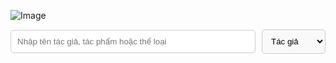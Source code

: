 <!-- Tìm kiếm Tác giả, Tác phẩm và Thể loại -->

![Image](./asset/frise_luce.png)


<div style="display: flex; align-items: center;">
    <input type="text" id="search-input" placeholder="Nhập tên tác giả, tác phẩm hoặc thể loại" style="flex: 1; padding: 10px; border: 1px solid #ccc; border-radius: 5px; margin-right: 10px;">
    <select id="search-type" style="padding: 10px; border: 1px solid #ccc; border-radius: 5px; background-color: #f9f9f9;">
        <option value="author">Tác giả</option>
        <option value="work">Tác phẩm</option>
        <option value="genre">Thể loại</option>
    </select>
</div>
<div id="search-results" style="margin-top: 20px;"></div>

<!-- Thêm phần chi tiết tài liệu -->
<!-- <div id="detail-section" style="margin-top: 20px; padding: 10px; border: 1px solid #ddd; border-radius: 5px; background-color: #f9f9f9; display: none;">
    <h2>Chi tiết tài liệu</h2>
</div> -->

<style>
    /* CSS để tạo khoảng cách giữa các kết quả tìm kiếm */
    #search-results div {
        margin-bottom: 20px; /* Khoảng cách giữa các kết quả */
        padding: 10px;
        border: 1px solid #ddd;
        border-radius: 5px;
        background-color: #f9f9f9;
        cursor: pointer;
    }
</style>

<script src="https://cdnjs.cloudflare.com/ajax/libs/lunr.js/2.3.9/lunr.min.js"></script>

<script>
    let idx;
    let documents;

    // Tải dữ liệu JSON
    fetch('Base_Luce.json')
        .then(response => response.json())
        .then(data => {
            documents = data;
            // Tạo chỉ mục tìm kiếm với Lunr
            createIndex();
        });

    function createIndex() {
        const selectedType = document.getElementById('search-type').value;

        idx = lunr(function () {
            this.ref('id');

            // Thêm trường vào chỉ mục dựa trên loại tìm kiếm
            if (selectedType === 'author') {
                this.field('prénom auteur');
                this.field('auteurMIN');
            } else if (selectedType === 'work') {
                this.field('titre');
            }
            // Thêm genre vào tất cả các loại tìm kiếm
            this.field('genre');

            // Thêm từng tài liệu vào index với ID duy nhất
            documents.forEach((doc, idx) => {
                this.add({ ...doc, id: idx });
            });
        });
    }

    // Cập nhật chỉ mục khi loại tìm kiếm thay đổi
    document.getElementById('search-type').addEventListener('change', createIndex);

    // Hàm xử lý tìm kiếm
    document.getElementById('search-input').addEventListener('input', function() {
        const query = this.value;
        let results = idx.search(query);

        const resultsDiv = document.getElementById('search-results');
        resultsDiv.innerHTML = '';

        if (results.length > 0) {
            results.forEach(result => {
                const doc = documents[result.ref];
                const resultItem = document.createElement('div');

                // Sử dụng sự kiện onclick để hiển thị chi tiết tài liệu
        resultItem.addEventListener('click', () => {
            window.location.href = `detailPage.html?id=${result.ref}`;
        });

                resultItem.innerHTML = `
                    <strong>Tác giả:</strong> ${doc["prénom auteur"]} ${doc["auteurMIN"]} <br>
                    <strong>Tác phẩm:</strong> ${doc["titre"]} <br>
                    <strong>Năm:</strong> ${doc["date"]} <br>
                    <strong>Thể loại:</strong> ${doc["genre"]}

                `;
                resultsDiv.appendChild(resultItem);
            });
        } else {
            resultsDiv.innerHTML = '<p>Không tìm thấy kết quả.</p>';
        }
    });

</script>
